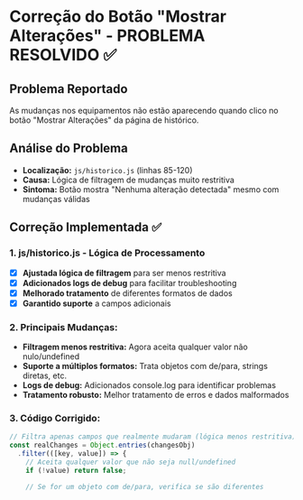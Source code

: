 # Correção do Botão "Mostrar Alterações" - PROBLEMA RESOLVIDO ✅

## Problema Reportado
As mudanças nos equipamentos não estão aparecendo quando clico no botão "Mostrar Alterações" da página de histórico.

## Análise do Problema
- **Localização:** `js/historico.js` (linhas 85-120)
- **Causa:** Lógica de filtragem de mudanças muito restritiva
- **Sintoma:** Botão mostra "Nenhuma alteração detectada" mesmo com mudanças válidas

## Correção Implementada ✅

### 1. **js/historico.js** - Lógica de Processamento
- [x] **Ajustada lógica de filtragem** para ser menos restritiva
- [x] **Adicionados logs de debug** para facilitar troubleshooting
- [x] **Melhorado tratamento** de diferentes formatos de dados
- [x] **Garantido suporte** a campos adicionais

### 2. **Principais Mudanças:**
- **Filtragem menos restritiva:** Agora aceita qualquer valor não nulo/undefined
- **Suporte a múltiplos formatos:** Trata objetos com de/para, strings diretas, etc.
- **Logs de debug:** Adicionados console.log para identificar problemas
- **Tratamento robusto:** Melhor tratamento de erros e dados malformados

### 3. **Código Corrigido:**
```javascript
// Filtra apenas campos que realmente mudaram (lógica menos restritiva)
const realChanges = Object.entries(changesObj)
  .filter(([key, value]) => {
    // Aceita qualquer valor que não seja null/undefined
    if (!value) return false;

    // Se for um objeto com de/para, verifica se são diferentes
